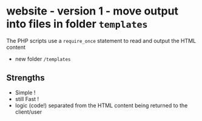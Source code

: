 # website - version 1 - move output into files in folder `templates`

The PHP scripts use a `require_once` statement to read and output the HTML content

- new folder `/templates`


## Strengths

- Simple !
- still Fast !
- logic (code!) separated from the HTML content being returned to the client/user

